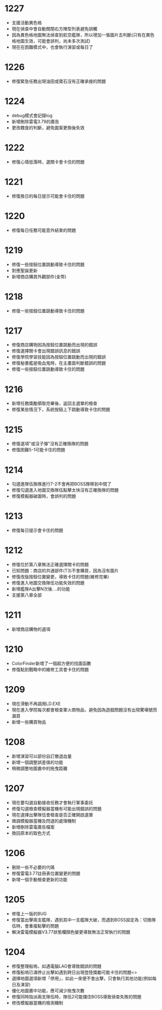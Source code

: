 # 1227
* 支援活動異色格
* 現在偵查中會自動關閉右方陣型列表避免誤觸
* 因為異色格地圖無法偵查到航空艦隊，所以增加一張圖片去判斷(只有在異色格地圖生效，可能會誤判，尚未多次測試)
* 現在在困難模式中，也會執行演習或每日了

# 1226
* 修復緊急任務出現油田或寶石沒有正確承接的問題

# 1224 
* debug模式會記錄log
* 新增刪除雷電3.79的廣告
* 更改餵食的判斷，避免圖案更換後失效

# 1222
* 修復心情低落時，選關卡會卡住的問題

# 1221
* 修復換日的每日提示可能會卡住的問題

# 1220
* 修復每日任務可能意外結束的問題

# 1219
* 修復一些按鈕位置跳動導致卡住的問題
* 對應聖誕更新
* 新增商店購買外觀部件(金幣)

# 1218
* 修復一些按鈕位置跳動導致卡住的問題

# 1217
* 修復商店購物因為按鈕位置跳動而出現的錯誤
* 修復選擇關卡會出現錯誤訊息的錯誤
* 修復學院學習技能因為按鈕位置跳動而出現的錯誤
* 修復秘書艦是吸血鬼時，在主畫面判斷錯誤的問題
* 修復一些按鈕位置跳動導致卡住的問題

# 1216 
* 新增任務獎勵領取完畢後，返回主選單的檢查
* 修復某些情況下，系統按鈕上下跳動導致卡住的問題

# 1215
* 修復選項"或沒子彈"沒有正確換隊的問題
* 修復困難5-1可能卡住的問題

# 1214
* 勾選進隊伍換隊進行7-2不會再把BOSS隊移到中間了
* 修復勾選進入地圖交換隊伍點擊太快沒有正確換隊的問題
* 修復模擬器破圖時，會誤判的問題

# 1213
* 修復每日提示會卡住的問題

# 1212 
* 修復位於第八章無法正確選擇關卡的問題 
* 已知問題：商店的共通部件(T3)不會購買，因為沒有圖片
* 修復改版按鈕位置變更，導致卡住的問題(維修完畢)
* 修復進入地圖交換隊伍功能失效的問題
* 新增艦隊A出擊N次後....的功能
* 支援第八章全部

# 1211
* 新增商店購物的選項

# 1210
* ColorFinder新增了一個超方便的找圖函數
* 修復點到戰略中的維修工具會卡住的問題

# 1209 
* 現在滑動不再調用LD.EXE
* 現在進入學院每次都會檢查軍火商物品，避免因為遊戲問題沒有出現驚嘆號而漏買
* 新增一些購買物品

# 1208
* 新增演習可以部份自訂撤退血量
* 新增一個調整誤差值的功能
* 稍微調整地圖置中的拖曳距離

# 1207
* 現在要勾選自動接收任務才會執行軍事委託
* 修復勾選檢查模擬器當機有可能出現錯誤的問題
* 現在選擇出擊隊伍會檢查是否正確開啟選單
* 微調模擬器當機及閃退的處理機制
* 新增刪除雷電廣告檔案
* 換回原本的取色方式

# 1206 
* 刪除一些不必要的代碼
* 修復雷電3.77註冊表位置變更的問題
* 新增一個手動檢查更新的功能

# 1205
* 修復上一版的BUG
* 修復當出擊兩支艦隊，遇到其中一支艦隊大破，而遇到BOSS設定為：切換隊伍時，會重複點擊的問題
* 解決雷電模擬器V3.77狀態欄顏色變更導致無法正常執行的問題

# 1204
* 修復整理船塢，如遇電腦LAG會導致錯誤的問題<br>
* 修復船塢已滿停止出擊如遇到跨日出現登陸獎勵可能卡住的問題<>
* 選擇地圖選項新增「停用」，如此一來便不會出擊，只會執行其他功能(例如每日及演習)
* 優化地圖置中功能，應可減少拖曳次數
* 修復同時指派兩支隊伍時，隊伍2可能擋住BOSS導致偵查失敗的問題
* 修改模擬器當機的檢測機制
